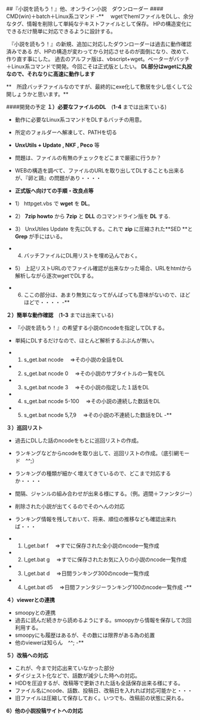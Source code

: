 ##『小説を読もう！』他、オンライン小説　ダウンローダー
####　　　CMD(win)＋batch＋Linux系コマンド
-**
　wgetでhemlファイルをDLし、余分なタグ、情報を削除して単純なテキストファイルとして保存。
HPの構造変化にできるだけ簡単に対応できるように設計する。

　『小説を読もう！』の新規、追加に対応したダウンローダーは過去に動作確認済みである
が、HPの構造が変わってから対応させるのが面倒になり、改めて、作り直す事にした。
過去のアルファ版は、vbscript+wget。ベーターがバッチ＋Linux系コマンドで開発。今回こそは正式版としたい。
**DL部分はwgetに丸投なので、それなりに高速に動作します**


**　所詮バッチファイルなのですが、最終的にexe化して敷居を少し低くして公開しょうかと思います。**

####開発の予定
**１）必要なファイルのDL**　(**1-4** までは出来ている)
- 動作に必要なLinux系コマンドをDLするバッチの用意。
- 所定のフォルダーへ解凍して、PATHを切る
- **UnxUtils + Update , NKF , Peco** 等
- 問題は、ファイルの有無のチェックをどこまで厳密に行うか？
- WEBの構造を調べて、ファイルのURLを取り出してDLすることも出来るが、『卵と鶏』の問題があり・・・・

- **正式版へ向けての手順・改良点等**
 - 1） httpget.vbs で **wget** を **DL**。
 - 2） **7zip howto** から **7zip** と **DLL** のコマンドライン版を **DL** する.
 - 3） UnxUtiles Update を先にDLする。これで **zip** に圧縮された**SED **と **Grep** が手にはいる。
 - 4)  バッチファイルにDL用リストを埋め込んでおく。
 - 5） 上記リストURLのでファイル確認が出来なかった場合、URLをhtmlから解析しながら逐次wgetでDLする。
 - 6)  ここの部分は、あまり無気になってがんばっても意味がないので、ほどほどで・・・・
-**

**２）簡単な動作確認**　(**1-3** までは出来ている)
- 『小説を読もう！』の希望する小説のncodeを指定してDLする。
- 単純にDLするだけなので、ほとんど解析するぶぶんが無い。

 - 1) s_get.bat ncode 　⇒その小説の全話をDL  
 - 2) s_get.bat ncode 0 　⇒その小説のサブタイトルの一覧をDL
 - 3) s_get.bat ncode 3 　⇒その小説の指定した１話をDL
 - 4) s_get.bat ncode 5-100 　⇒その小説の連続した数話をDL
 - 5) s_get.bat ncode 5,7,9　 ⇒その小説の不連続した数話をDL
-**

**３）巡回リスト**
- 過去にDLした話のncodeをもとに巡回リストの作成。
- ランキングなどからncodeを取り出して、巡回リストの作成。（底引網モード　^^;）
- ランキングの種類が細かく増えてきているので、どこまで対応するか・・・・
- 間隔、ジャンルの組み合わせが出来る様にする。（例。週間＋ファンタジー）
- 削除された小説が出てくるのでそのへんの対応
- ランキング情報を残しておいて、将来、順位の推移なども確認出来れば・・・

 - 1) l_get.bat f 　⇒すでに保存された全小説のncode一覧作成
 - 2) l_get.bat g 　⇒すでに保存されたお気に入りの小説のncode一覧作成
 - 3) l_get.bat d 　⇒日間ランキング300のncode一覧作成
 - 4) l_get.bat d5 　⇒日間ファンタジーランキング100のncode一覧作成
-**

**４）viewerとの連携**
- smoopyとの連携
 - 過去に読んだ続きから読めるようにする。smoopyから情報を保存して次回利用する。
 - smoopyにも履歴はあるが、その数には限界がある為の処置
 - 他のviewerは知らん　^^;
-**

**５）改稿への対応**
- これが、今まで対応出来ていなかった部分
- ダイジェスト化などで、話数が減少した時への対応。
 - HDDを圧迫するが、改稿等で更新された話も全話保存出来る様にする。
 - ファイル名にncode、話数、投稿日、改稿日を入れれば対応可能かと・・・
 - 旧ファイルは圧縮して保存しておく。いつでも、改稿前の状態に戻れる。

**6）他の小説投稿サイトへの対応**
